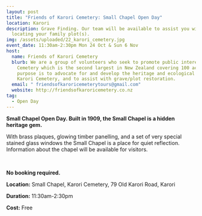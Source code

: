 ```yaml
---
layout: post
title: "Friends of Karori Cemetery: Small Chapel Open Day"
location: Karori
description: Grave Finding. Our team will be available to assist you with
  locating your family plot(s).
img: /assets/uploaded/22_karori_cemetery.jpg
event_date: 11:30am-2:30pm Mon 24 Oct & Sun 6 Nov
host:
  name: Friends of Karori Cemetery
  blurb: We are a group of volunteers who seek to promote public interest in the
    Cemetery which is the second largest in New Zealand covering 100 acres. Our
    purpose is to advocate for and develop the heritage and ecological values of
    Karori Cemetery, and to assist with grave/plot restoration.
  email: " friendsofkaroricemeterytours@gmail.com"
  website: http://friendsofkaroricemetery.co.nz
tag:
  - Open Day
---
```

**Small Chapel Open Day. Built in 1909, the Small Chapel is a hidden heritage gem.**



With brass plaques, glowing timber panelling, and a set of very special stained glass windows the Small Chapel is a place for quiet reflection. Information about the chapel will be available for visitors.



<br>



**No booking required.**



**Location:** Small Chapel,  Karori Cemetery, 79 Old Karori Road, Karori



**Duration:** 11:30am-2:30pm



**Cost:** Free